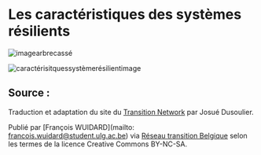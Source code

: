 # Les caractéristiques des systèmes résilients

![imagearbrecassé](http://www.reseautransition.be/wp-content/uploads/2014/01/resilience-arbre-300x150.jpeg)

![caractérisitquessystèmerésilientimage](https://lh3.googleusercontent.com/QyQkA8_bPTmakLTyfEvppCOSc7If3GjuXxPZ_CGLbA=w197-h198-p-no)

## Source : 

Traduction et adaptation du site du [Transition Network](https://www.transitionnetwork.org/) par Josué Dusoulier. 

Publié par [François WUIDARD](mailto: francois.wuidard@student.ulg.ac.be) via [Réseau transition Belgique]( http://www.reseautransition.be/) selon les termes de la licence Creative Commons BY-NC-SA. 

